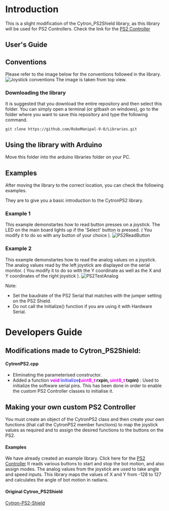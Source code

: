 # Introduction

This is a slight modification of the Cytron_PS2Shield library, as this library will be used for
PS2 Controllers.
Check the link for the [PS2 Controller](https://github.com/RoboManipal-9-0/Libraries/edit/akshatha-PS2-lib/PS2Controller)

## User's Guide
## Conventions
Please refer to the image below for the conventions followed in the library.
![Joystick conventions](../DATA/Images/Joystick.png)
The image is taken from top view.

### Downloading the library
It is suggested that you download the entire repository and then select this folder.
You can simply open a terminal (or gitbash on windows), go to the folder where you want to save this repository and type the following command.
```
git clone https://github.com/RoboManipal-9-0/Libraries.git
```
## Using the library with Arduino
Move this folder into the arduino libraries folder on your PC.

## Examples
After moving the library to the correct location, you can check the following examples.

They are to give you a basic introduction to the CytronPS2 library.

### Example 1
This example demonstartes how to read button presses on a joystick. The LED on the main board lights up if the 'Select' button is pressed. ( You modify it to do so with any button of your choice ).
![PS2ReadButton](../DATA/Images/PS2ReadButton.jpg)

### Example 2
This example demonstartes how to read the analog values on a joystick. The analog values read by the left joystick are displayed on the serial monitor. ( You modify it to do so with the Y coordinate as well as the X and Y coordinates of the right joystick ).
![PS2TestAnalog](../DATA/Images/PS2TestAnalog.jpg)

Note: 
- Set the baudrate of the PS2 Serial that matches with the jumper setting on the PS2 Shield. 
- Do not call the Initialize() function if you are using it with Hardware Serial.

# Developers Guide

## Modifications made to Cytron_PS2Shield:

#### CytronPS2.cpp
- Eliminating the parameterised constructor.
- Added a function **<font color="#CD00FF">void</font> <font color="#5052FF">Initialize</font>(<font color="#FF00FF">uint8_t</font> rxpin, <font color="#FF00FF">uint8_t</font> txpin)** :
 Used to initialize the software serial pins. This has been done in order to enable the custom PS2 Controller classes to initialise it.
  
## Making your own custom PS2 Controller
You must create an object of the CytronPS2 class and then create your own functions (that call the CytronPS2 member functions) to map the joystick values
as required and to assign the desired functions to the buttons on the PS2.

#### Examples 
We have already created an example library. 
Click here for the [PS2 Controller](https://github.com/RoboManipal-9-0/Libraries/edit/akshatha-PS2-lib/PS2Controller)
It reads various buttons to start and stop the bot motion, and also assign modes. The analog values from the joystick are used to take angle and speed inputs.
This library maps the values of X and Y from -128 to 127 and calculates the angle of bot motion in radians.

#### Original Cytron_PS2Shield
 [Cytron-PS2-Shield](https://github.com/CytronTechnologies/Cytron_PS2Shield)

